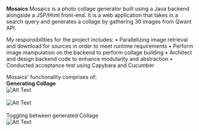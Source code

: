 <b>Mosaics</b>
Mosaics is a photo collage generator built using a Java backend alongside a JSP/Html front-end. It is a web application that takes in a search query and generates a collage by gathering 30 images from Qwant API.

My responsibilities for the project includes:
• Parallelizing image retrieval and download for sources in order to meet runtime requirements
• Perform image manipulation on the backend to perform collage building
• Architect and design backend code to enhance modularity and abstraction
• Conducted acceptance test using Capybara and Cucumber

Mosaics' functionality comprises of:
<br/>
<b>Generating Collage</b>
<br/>
![Alt Text](https://static1.squarespace.com/static/5ab6d471297114ed1fd66734/5ab7084c2b6a28e843f1b2be/5ab715f1352f53812176347c/1521948153071/puppies-gif.gif?format=1000w)
<br/><br/>
![Alt Text](https://static1.squarespace.com/static/5ab6d471297114ed1fd66734/5ab7084c2b6a28e843f1b2be/5ab716f4575d1f493611f09c/1521948414507/cats-gif.gif?format=1000w)
<br/><br/>
Toggling between generated Collage
<br/>
![Alt Text](https://static1.squarespace.com/static/5ab6d471297114ed1fd66734/5ab7084c2b6a28e843f1b2be/5ab71736575d1f493611f7dc/1521948485733/swap-gif.gif?format=1000w)
